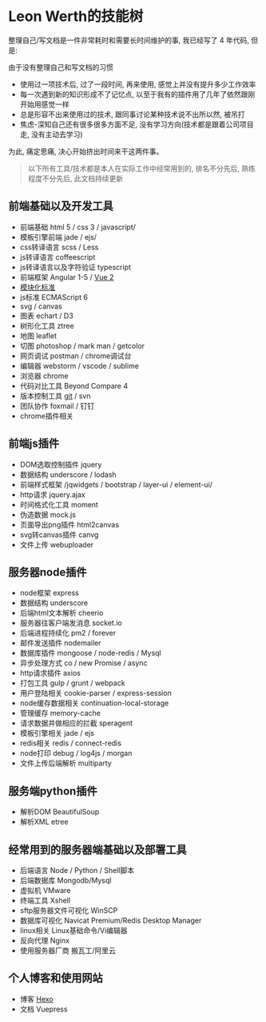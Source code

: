 # Leon Werth的技能树

 整理自己/写文档是一件非常耗时和需要长时间维护的事, 我已经写了 4 年代码, 但是:
 
 由于没有整理自己和写文档的习惯
 - 使用过一项技术后, 过了一段时间, 再来使用, 感觉上并没有提升多少工作效率
 - 每一次遇到新的知识形成不了记忆点, 以至于我有的插件用了几年了依然跟刚开始用感觉一样
 - 总是形容不出来使用过的技术, 跟同事讨论某种技术说不出所以然, 被吊打
 - 焦虑-深知自己还有很多很多方面不足, 没有学习方向(技术都是跟着公司项目走, 没有主动去学习)
 
 为此, 痛定思痛, 决心开始挤出时间来干这两件事。

> 以下所有工具/技术都是本人在实际工作中经常用到的, 排名不分先后, 熟练程度不分先后, 此文档持续更新

## 前端基础以及开发工具

- 前端基础 html 5 / css 3 / javascript/
- 模板引擎前端 jade / ejs/
- css转译语言 scss / Less
- js转译语言 coffeescript
- js转译语言以及字符验证 typescript
- 前端框架 Angular 1-5 / [Vue 2](/zh/frontend/vue.html)
- [模块化标准](/zh/frontend/#前端模块化标准)
- js标准 ECMAScript 6
- svg / canvas
- 图表 echart / D3
- 树形化工具 ztree
- 地图 leaflet
- 切图 photoshop / mark man / getcolor
- 网页调试 postman / chrome调试台
- 编辑器 webstorm / vscode / sublime
- 浏览器 chrome
- 代码对比工具 Beyond Compare 4
- 版本控制工具 [git](https://buildlove.github.io/2015/12/08/Git/) / svn
- 团队协作 foxmail / 钉钉
- chrome插件相关

## 前端js插件

- DOM选取控制插件 jquery
- 数据结构 underscore / lodash
- 前端样式框架 /jqwidgets / bootstrap / layer-ui / element-ui/
- http请求 jquery.ajax
- 时间格式化工具 moment
- 伪造数据 mock.js
- 页面导出png插件 html2canvas
- svg转canvas插件 canvg
- 文件上传 webuploader

## 服务器node插件

- node框架 express
- 数据结构 underscore
- 后端html文本解析 cheerio
- 服务器往客户端发消息 socket.io
- 后端进程持续化 pm2 / forever
- 邮件发送插件 nodemailer
- 数据库插件 mongoose / node-redis / Mysql
- 异步处理方式 co / new Promise / async
- http请求插件 axios
- 打包工具 gulp / grunt / webpack
- 用户登陆相关 cookie-parser / express-session
- node缓存数据相关 continuation-local-storage
- 管理缓存 memory-cache
- 请求数据并做相应的拦截 speragent
- 模板引擎相关 jade / ejs
- redis相关 redis / connect-redis
- node打印 debug / log4js / morgan
- 文件上传后端解析 multiparty

## 服务端python插件

- 解析DOM BeautifulSoup
- 解析XML etree

## 经常用到的服务器端基础以及部署工具

- 后端语言 Node / Python / Shell脚本
- 后端数据库 Mongodb/Mysql
- 虚拟机 VMware
- 终端工具 Xshell
- sftp服务器文件可视化 WinSCP
- 数据库可视化 Navicat Premium/Redis Desktop Manager
- linux相关 Linux基础命令/Vi编辑器
- 反向代理 Nginx
- 使用服务器厂商 搬瓦工/阿里云

## 个人博客和使用网站

- 博客 [Hexo](http://buildlove.github.io)
- 文档 Vuepress

